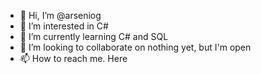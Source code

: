 - 👋 Hi, I’m @arseniog
- 👀 I’m interested in C#
- 🌱 I’m currently learning C# and SQL
- 💞️ I’m looking to collaborate on nothing yet, but I'm open
- 📫 How to reach me. Here

<!---
arseniog/arseniog is a ✨ special ✨ repository because its `README.md` (this file) appears on your GitHub profile.
You can click the Preview link to take a look at your changes.
--->
